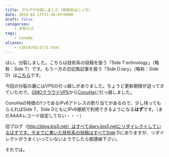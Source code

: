 ```yaml
---
title: ブログが分裂しました（技術系はこっち）
date: 2014-03-17T17:38:47+0900
draft: false
categories: 
    - お知らせ
tags:
    - ConoHa
aliases:
    - /2014/03/17/5.html
---
```


はい。分裂しました。こちらは技術系の投稿を扱う「Side T:echnology」（略称：Side T）です。もう一方の日記風記事を扱う「Side D:iary」（略称：Side D）は<a href="http://diary.bis5.net">こちら</a>です。

今回の分裂の裏にはVPSの引っ越しがありました。ちょうど更新期限が迫ってきていたので、<a href="http://vps.gmocloud.com/">GMOクラウドVPS</a>から<a href="http://www.conoha.jp/">ConoHa</a>に引っ越しました。

ConoHaの特徴の1つであるIPv6アドレスの割り当てがあるので、少し待ってもらえればSide T、Side DともにIPv6接続で利用できるようになる<strong>はず</strong>です。（まだAAAAレコード設定してない・・・）

旧ブログ（http://blog.bis5.net）はすべてdiary.bis5.netにリダイレクトしているはずです。今までに書いた技術系の投稿はすべてSide Dにありますが、リダイレクトがうまくいっていないようでしたら御連絡下さい。

それでは。
